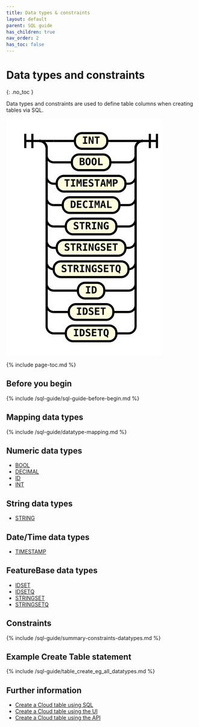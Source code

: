 ```yaml
---
title: Data types & constraints
layout: default
parent: SQL guide
has_children: true
nav_order: 2
has_toc: false
---
```


# Data types and constraints
{: .no_toc }

Data types and constraints are used to define table columns when creating tables via SQL.

![expr](/assets/images/sql-guide/type_name.svg)

{% include page-toc.md %}

## Before you begin

{% include /sql-guide/sql-guide-before-begin.md %}

## Mapping data types

{% include /sql-guide/datatype-mapping.md %}

## Numeric data types

* [BOOL](/docs/sql-guide/data-types/data-type-bool)
* [DECIMAL](/docs/sql-guide/data-types/data-type-decimal)
* [ID](/docs/sql-guide/data-types/data-type-id)
* [INT](/docs/sql-guide/data-types/data-type-int)

## String data types

* [STRING](/docs/sql-guide/data-types/data-type-string)

## Date/Time data types

* [TIMESTAMP](/docs/sql-guide/data-types/data-type-timestamp)

## FeatureBase data types

* [IDSET](/docs/sql-guide/data-types/data-type-set)
* [IDSETQ](/docs/sql-guide/data-types/data-type-setq)
* [STRINGSET](/docs/sql-guide/data-types/data-type-set)
* [STRINGSETQ](/docs/sql-guide/data-types/data-type-setq)

## Constraints

{% include /sql-guide/summary-constraints-datatypes.md %}

## Example Create Table statement

{% include /sql-guide/table_create_eg_all_datatypes.md %}

## Further information

* [Create a Cloud table using SQL](/docs/sql-guide/statements/statement-table-create)
* [Create a Cloud table using the UI](/docs/cloud/cloud-tables/cloud-table-create)
* [Create a Cloud table using the API](https://api-docs-featurebase-cloud.redoc.ly/latest#operation/createTable)

